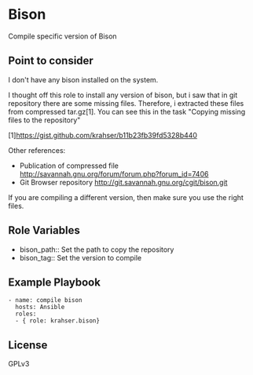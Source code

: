 Bison
=========

Compile specific version of Bison

Point to consider
-----------------

I don't have any bison installed on the system.

I thought off this role to install any version of bison, but i saw
that in git repository there are some missing files. Therefore, i
extracted these files from compressed tar.gz[1]. You can see this in
the task "Copying missing files to the repository"

[1]https://gist.github.com/krahser/b11b23fb39fd5328b440

Other references:
- Publication of compressed file
http://savannah.gnu.org/forum/forum.php?forum_id=7406
- Git Browser repository
http://git.savannah.gnu.org/cgit/bison.git

If you are compiling a different version, then make sure you use the
right files.

Role Variables
--------------

- bison_path:: Set the path to copy the repository
- bison_tag:: Set the version to compile


Example Playbook
----------------


	- name: compile bison
	  hosts: Ansible
	  roles:
	  - { role: krahser.bison}

License
-------

GPLv3


